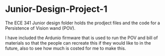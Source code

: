# Junior-Design-Project-1

The ECE 341 Junior design folder holds the prodject files and the code for a Persistence of Vision wand (POV).

I have included the Ardunio firmware that is used to run the POV and bill of materials so that the people can recreate this if they would like to in the future, also to see how much is costed for me to make this.

